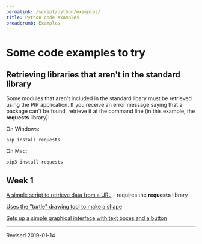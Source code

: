 ```yaml
---
permalink: /script/python/examples/
title: Python code examples
breadcrumb: Examples
---
```


# Some code examples to try

## Retrieving libraries that aren't in the standard library

Some modules that aren't included in the standard libary must be retrieved using the PIP application.  If you receive an error message saying that a package can't be found, retrieve it at the command line (in this example, the **requests** library):

On Windows:

```
pip install requests
```

On Mac:

```
pip3 install requests
```

## Week 1

[A simple script to retrieve data from a URL](https://github.com/HeardLibrary/digital-scholarship/blob/master/code/api/python/http_request.py) - requires the **requests** library

[Uses the "turtle" drawing tool to make a shape](https://github.com/baskaufs/msc/blob/master/python/turn_right.py)

[Sets up a simple graphical interface with text boxes and a button](https://github.com/HeardLibrary/digital-scholarship/blob/master/code/gui/python/simple_form.py)

----
Revised 2019-01-14
